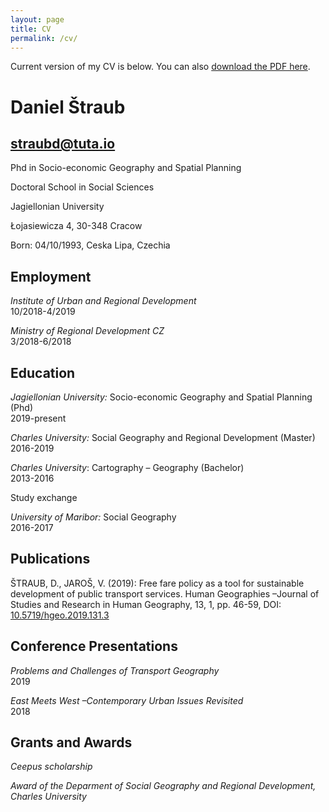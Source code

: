 ```yaml
---
layout: page
title: CV
permalink: /cv/
---
```


Current version of my CV is below. You can also [download the PDF here](https://www.dropbox.com/s/7662f8yyil40y6r/Daniel_Straub.pdf?dl=0).

# Daniel Štraub

## [straubd@tuta.io](mailto:straubd@tuta.io)

 
Phd in Socio-economic Geography and Spatial Planning

Doctoral School in Social Sciences

Jagiellonian University

Łojasiewicza 4, 30-348 Cracow

Born: 04/10/1993, Ceska Lipa, Czechia
 

## Employment

*Institute of Urban and Regional Development*                                                                                   
10/2018-4/2019

*Ministry of Regional Development CZ*                                                                                                          
3/2018-6/2018

## Education

*Jagiellonian University:* Socio-economic Geography and Spatial Planning (Phd)             
2019-present

*Charles University:* Social Geography and Regional Development (Master)                        
2016-2019

*Charles University*: Cartography – Geography (Bachelor)                                                                
2013-2016

 Study exchange
 
*University of Maribor:* Social Geography                                                                                                      
2016-2017
 

## Publications

ŠTRAUB, D., JAROŠ, V. (2019): Free fare policy as a tool for sustainable development of public transport services. Human Geographies –Journal of Studies and Research in Human Geography, 13, 1, pp. 46-59, DOI: [10.5719/hgeo.2019.131.3](http://dx.doi.org/10.5719/hgeo.2019.131.3)
 
 
## Conference Presentations

*Problems and Challenges of Transport Geography*                                                                               
2019
 
*East Meets West –Contemporary Urban Issues Revisited*                                                                 
2018
 

## Grants and Awards

*Ceepus scholarship*

*Award of the Deparment of Social Geography and Regional Development, Charles University*




